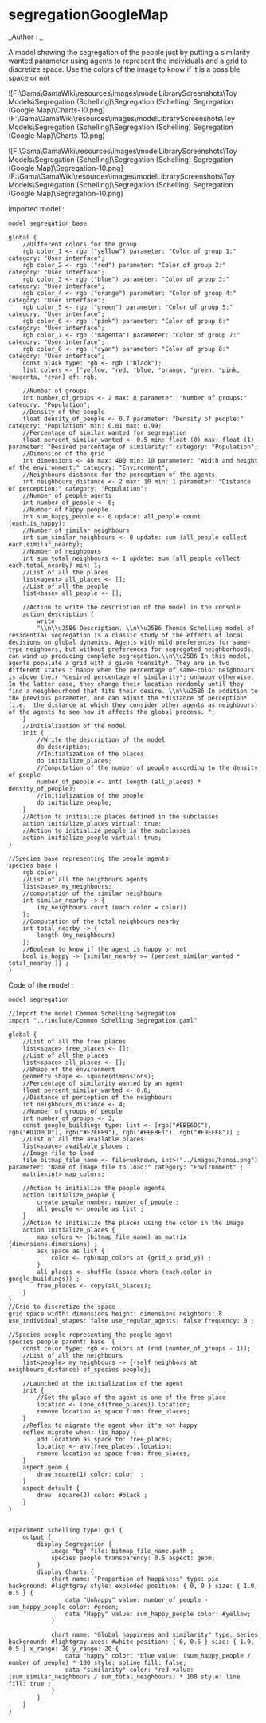 [//]: # (keyword|operator_sum)
[//]: # (keyword|operator_as_matrix)
[//]: # (keyword|operator_in)
[//]: # (keyword|operator_copy)
[//]: # (keyword|operator_of_species)
[//]: # (keyword|operator_any)
[//]: # (keyword|statement_remove)
[//]: # (keyword|constant_#magenta)
[//]: # (keyword|constant_#cyan)
[//]: # (keyword|constant_#lightgray)
[//]: # (keyword|type_matrix)
[//]: # (keyword|concept_grid)
# segregationGoogleMap


_Author : _

A model showing the segregation of the people just by putting a similarity wanted parameter using agents to represent the individuals and a grid to discretize space. Use the colors of the image to know if it is a possible space or not


![F:\Gama\GamaWiki\resources\images\modelLibraryScreenshots\Toy Models\Segregation (Schelling)\Segregation (Schelling) Segregation (Google Map)\Charts-10.png](F:\Gama\GamaWiki\resources\images\modelLibraryScreenshots\Toy Models\Segregation (Schelling)\Segregation (Schelling) Segregation (Google Map)\Charts-10.png)

![F:\Gama\GamaWiki\resources\images\modelLibraryScreenshots\Toy Models\Segregation (Schelling)\Segregation (Schelling) Segregation (Google Map)\Segregation-10.png](F:\Gama\GamaWiki\resources\images\modelLibraryScreenshots\Toy Models\Segregation (Schelling)\Segregation (Schelling) Segregation (Google Map)\Segregation-10.png)

Imported model : 

```
model segregation_base

global {
	//Different colors for the group
	rgb color_1 <- rgb ("yellow") parameter: "Color of group 1:" category: "User interface";
	rgb color_2 <- rgb ("red") parameter: "Color of group 2:" category: "User interface";
	rgb color_3 <- rgb ("blue") parameter: "Color of group 3:" category: "User interface";
	rgb color_4 <- rgb ("orange") parameter: "Color of group 4:" category: "User interface";
	rgb color_5 <- rgb ("green") parameter: "Color of group 5:" category: "User interface";
	rgb color_6 <- rgb ("pink") parameter: "Color of group 6:" category: "User interface";   
	rgb color_7 <- rgb ("magenta") parameter: "Color of group 7:" category: "User interface";
	rgb color_8 <- rgb ("cyan") parameter: "Color of group 8:" category: "User interface";
	const black type: rgb <- rgb ("black");
	list colors <- [°yellow, °red, °blue, °orange, °green, °pink, °magenta, °cyan] of: rgb;
	
	//Number of groups
	int number_of_groups <- 2 max: 8 parameter: "Number of groups:" category: "Population";
	//Density of the people
	float density_of_people <- 0.7 parameter: "Density of people:" category: "Population" min: 0.01 max: 0.99;
	//Percentage of similar wanted for segregation
	float percent_similar_wanted <- 0.5 min: float (0) max: float (1) parameter: "Desired percentage of similarity:" category: "Population";
	//Dimension of the grid
	int dimensions <- 40 max: 400 min: 10 parameter: "Width and height of the environment:" category: "Environment";
	//Neighbours distance for the perception of the agents
	int neighbours_distance <- 2 max: 10 min: 1 parameter: "Distance of perception:" category: "Population";
	//Number of people agents
	int number_of_people <- 0;
	//Number of happy people
	int sum_happy_people <- 0 update: all_people count (each.is_happy);
	//Number of similar neighbours
	int sum_similar_neighbours <- 0 update: sum (all_people collect each.similar_nearby);
	//Number of neighbours
	int sum_total_neighbours <- 1 update: sum (all_people collect each.total_nearby) min: 1;
	//List of all the places
	list<agent> all_places <- [];
	//List of all the people
	list<base> all_people <- [];  
	
	//Action to write the description of the model in the console
	action description {
		write
		"\\n\\u25B6 Description. \\n\\u25B6 Thomas Schelling model of residential segregation is a classic study of the effects of local decisions on global dynamics. Agents with mild preferences for same-type neighbors, but without preferences for segregated neighborhoods, can wind up producing complete segregation.\\n\\u25B6 In this model, agents populate a grid with a given *density*. They are in two different states : happy when the percentage of same-color neighbours is above their *desired percentage of similarity*; unhappy otherwise. In the latter case, they change their location randomly until they find a neighbourhood that fits their desire. \\n\\u25B6 In addition to the previous parameter, one can adjust the *distance of perception* (i.e.  the distance at which they consider other agents as neighbours) of the agents to see how it affects the global process. ";
	}
	//Initialization of the model
	init {
		//Write the description of the model 
		do description;
		//Initialization of the places
		do initialize_places;
		//Computation of the number of people according to the density of people
		number_of_people <- int( length (all_places) * density_of_people);
		//Initialization of the people
		do initialize_people;
	}
	//Action to initialize places defined in the subclasses
	action initialize_places virtual: true;
	//Action to initialize people in the subclasses
	action initialize_people virtual: true;
}

//Species base representing the people agents
species base {
	rgb color;
	//List of all the neighbours agents
	list<base> my_neighbours;
	//computation of the similar neighbours
	int similar_nearby -> {
		(my_neighbours count (each.color = color))
	};
	//Computation of the total neighbours nearby
	int total_nearby -> {
		length (my_neighbours)
	};
	//Boolean to know if the agent is happy or not
	bool is_happy -> {similar_nearby >= (percent_similar_wanted * total_nearby )} ;
}

```


Code of the model : 

```
model segregation

//Import the model Common Schelling Segregation
import "../include/Common Schelling Segregation.gaml"    

global {
	//List of all the free places
	list<space> free_places <- []; 
	//List of all the places
	list<space> all_places <- [];
	//Shape of the environment
	geometry shape <- square(dimensions);
	//Percentage of similarity wanted by an agent
	float percent_similar_wanted <- 0.6;
	//Distance of perception of the neighbours
	int neighbours_distance <- 4; 
	//Number of groups of people
	int number_of_groups <- 3;
	const google_buildings type: list <- [rgb("#EBE6DC"), rgb("#D1D0CD"), rgb("#F2EFE9"), rgb("#EEEBE1"), rgb("#F9EFE8")] ;
	//List of all the available places
	list<space> available_places ;
	//Image file to load
	file bitmap_file_name <- file<unknown, int>("../images/hanoi.png") parameter: "Name of image file to load:" category: "Environment" ;
	matrix<int> map_colors;
 
 	//Action to initialize the people agents
	action initialize_people {
		create people number: number_of_people ;  
		all_people <- people as list ;  
	}
	//Action to initialize the places using the color in the image
	action initialize_places { 
		map_colors <- (bitmap_file_name) as_matrix {dimensions,dimensions} ;
		ask space as list {
			color <- rgb(map_colors at {grid_x,grid_y}) ;
		}
		all_places <- shuffle (space where (each.color in google_buildings)) ;
		free_places <- copy(all_places);
	}  
}
//Grid to discretize the space
grid space width: dimensions height: dimensions neighbors: 8 use_individual_shapes: false use_regular_agents: false frequency: 0 ; 
 
//Species people representing the people agent
species people parent: base  {
	const color type: rgb <- colors at (rnd (number_of_groups - 1));
	//List of all the neighbours
	list<people> my_neighbours -> {(self neighbors_at neighbours_distance) of_species people};
	
	//Launched at the initialization of the agent
	init {
		//Set the place of the agent as one of the free place
		location <- (one_of(free_places)).location; 
		remove location as space from: free_places;
	} 
	//Reflex to migrate the agent when it's not happy
	reflex migrate when: !is_happy { 
		add location as space to: free_places;
		location <- any(free_places).location;
		remove location as space from: free_places;
	}
	aspect geom {
		draw square(1) color: color  ;
	}
	aspect default {
		draw  square(2) color: #black ;
	}
}


experiment schelling type: gui {	
	output {
		display Segregation {
			image "bg" file: bitmap_file_name.path ;
			species people transparency: 0.5 aspect: geom;
		}	
		display Charts {
			chart name: "Proportion of happiness" type: pie background: #lightgray style: exploded position: { 0, 0 } size: { 1.0, 0.5 } {
				data "Unhappy" value: number_of_people - sum_happy_people color: #green;
				data "Happy" value: sum_happy_people color: #yellow;
			}

			chart name: "Global happiness and similarity" type: series background: #lightgray axes: #white position: { 0, 0.5 } size: { 1.0, 0.5 } x_range: 20 y_range: 20 {
				data "happy" color: °blue value: (sum_happy_people / number_of_people) * 100 style: spline fill: false;
				data "similarity" color: °red value: (sum_similar_neighbours / sum_total_neighbours) * 100 style: line fill: true ;
			}
		}
	}
}
```
